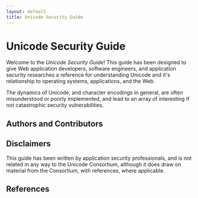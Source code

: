 ```yaml
---
layout: default
title: Unicode Security Guide
---
```


# Unicode Security Guide

Welcome to the _Unicode Security Guide_! This guide has been designed to give Web application developers, software engineers, and application security researches a reference for understanding Unicode and it's relationship to operating systems, applications, and the Web.

The dynamics of Unicode, and character encodings in general, are often misunderstood or poorly implemented, and lead to an array of interesting if not catastrophic security vulnerabilities.

## Authors and Contributors

## Disclaimers
This guide has been written by application security professionals, and is not related in any way to the Unicode Consortium, although it does draw on material from the Consortium, with references, where applicable.

## References


